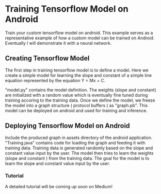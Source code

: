 # Training Tensorflow Model on Android

Train your custom tensorflow model on android. This example serves as a representative example of how a custom model can be trained on Android. Eventually I will demonstrate it with a neural network.

## Creating Tensorflow Model

The first step in training tensorflow model is to define a model. Here we create a simple model for learning the slope and constant of a simple line equation represented by the equation Y = Mx + C.

"model.py" contains the model definition. The weights (slope and constant) are initialized with a random value which is eventually fine tuned during training accoring to the training data. Once we define the model, we freeze the model into a graph structure ( protocol buffers ) as "graph.pb". This model can be deployed on android and used for training and inference.

## Deploying Tensorflow Model on Android

Include the produced graph in assets directory of the android application. "Training.java" contains code for loading the graph and feeding it with training data. Training data is generated randomly based on the slope and constant value input by the user. The model then tries to learn the weights (slope and constant ) from the training data. The goal for the model is to learn the slope and constant value input by the user.

### Tutorial
A detailed tutorial will be coming up soon on Medium! 




